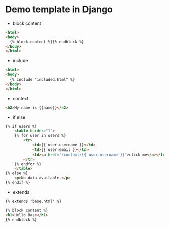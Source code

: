 # Demo template in Django
* block content
```html
<html>
<body>
  {% block content %}{% endblock %}
</body>
</html>
```

* include 
```html
<html>
<body>
  {% include "included.html" %}
</body>
</html>
``` 

* context
```html
<h2>My name is {{name}}</h2>
```

* if else 
```html
{% if users %}
    <table border="1">
    {% for user in users %}
        <tr>
            <td>{{ user.username }}</td>
            <td>{{ user.email }}</td>
            <td><a href="/context/{{ user.username }}">click me</a></td>
        </tr>
    {% endfor %}
    </table>
{% else %}
    <p>No data available.</p>
{% endif %}
```

* extends
```html
{% extends 'base.html' %}

{% block content %}
<h1>Hello Base</h1>
{% endblock %}
```

